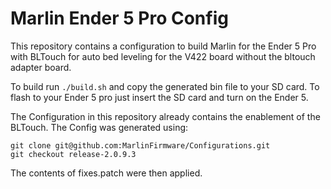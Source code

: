 # Marlin Ender 5 Pro Config

This repository contains a configuration to build Marlin for the Ender 5 Pro with BLTouch for auto bed leveling for the V422 board without the bltouch adapter board.

To build run `./build.sh` and copy the generated bin file to your SD card. 
To flash to your Ender 5 pro just insert the SD card and turn on the Ender 5.

The Configuration in this repository already contains the enablement of the BLTouch. The Config was generated using: 

``` 
git clone git@github.com:MarlinFirmware/Configurations.git
git checkout release-2.0.9.3
```

The contents of fixes.patch were then applied.
